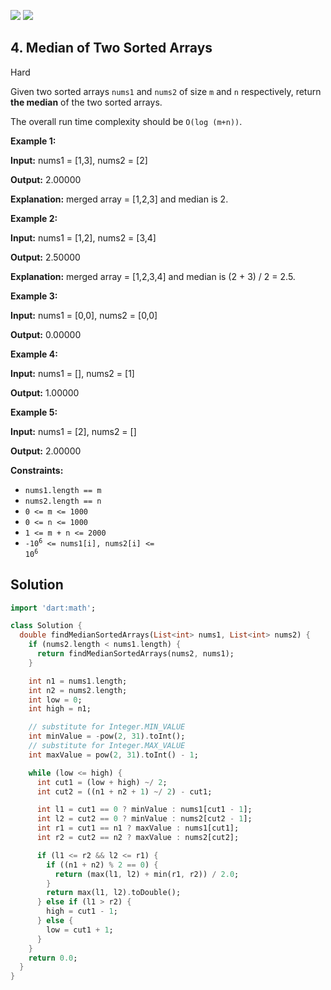 [![](https://img.shields.io/github/stars/javadev/LeetCode-in-All?label=Stars&style=flat-square)](https://github.com/javadev/LeetCode-in-All)
[![](https://img.shields.io/github/forks/javadev/LeetCode-in-All?label=Fork%20me%20on%20GitHub%20&style=flat-square)](https://github.com/javadev/LeetCode-in-All/fork)

## 4\. Median of Two Sorted Arrays

Hard

Given two sorted arrays `nums1` and `nums2` of size `m` and `n` respectively, return **the median** of the two sorted arrays.

The overall run time complexity should be `O(log (m+n))`.

**Example 1:**

**Input:** nums1 = [1,3], nums2 = [2]

**Output:** 2.00000

**Explanation:** merged array = [1,2,3] and median is 2. 

**Example 2:**

**Input:** nums1 = [1,2], nums2 = [3,4]

**Output:** 2.50000

**Explanation:** merged array = [1,2,3,4] and median is (2 + 3) / 2 = 2.5. 

**Example 3:**

**Input:** nums1 = [0,0], nums2 = [0,0]

**Output:** 0.00000 

**Example 4:**

**Input:** nums1 = [], nums2 = [1]

**Output:** 1.00000 

**Example 5:**

**Input:** nums1 = [2], nums2 = []

**Output:** 2.00000 

**Constraints:**

*   `nums1.length == m`
*   `nums2.length == n`
*   `0 <= m <= 1000`
*   `0 <= n <= 1000`
*   `1 <= m + n <= 2000`
*   <code>-10<sup>6</sup> <= nums1[i], nums2[i] <= 10<sup>6</sup></code>

## Solution

```dart
import 'dart:math';

class Solution {
  double findMedianSortedArrays(List<int> nums1, List<int> nums2) {
    if (nums2.length < nums1.length) {
      return findMedianSortedArrays(nums2, nums1);
    }

    int n1 = nums1.length;
    int n2 = nums2.length;
    int low = 0;
    int high = n1;

    // substitute for Integer.MIN_VALUE
    int minValue = -pow(2, 31).toInt();
    // substitute for Integer.MAX_VALUE
    int maxValue = pow(2, 31).toInt() - 1;

    while (low <= high) {
      int cut1 = (low + high) ~/ 2;
      int cut2 = ((n1 + n2 + 1) ~/ 2) - cut1;

      int l1 = cut1 == 0 ? minValue : nums1[cut1 - 1];
      int l2 = cut2 == 0 ? minValue : nums2[cut2 - 1];
      int r1 = cut1 == n1 ? maxValue : nums1[cut1];
      int r2 = cut2 == n2 ? maxValue : nums2[cut2];

      if (l1 <= r2 && l2 <= r1) {
        if ((n1 + n2) % 2 == 0) {
          return (max(l1, l2) + min(r1, r2)) / 2.0;
        }
        return max(l1, l2).toDouble();
      } else if (l1 > r2) {
        high = cut1 - 1;
      } else {
        low = cut1 + 1;
      }
    }
    return 0.0;
  }
}
```